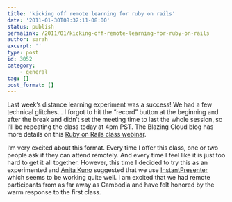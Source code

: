 ```yaml
---
title: 'kicking off remote learning for ruby on rails'
date: '2011-01-30T08:32:11-08:00'
status: publish
permalink: /2011/01/kicking-off-remote-learning-for-ruby-on-rails
author: sarah
excerpt: ''
type: post
id: 3052
category:
    - general
tag: []
post_format: []
---
```

Last week’s distance learning experiment was a success! We had a few technical glitches… I forgot to hit the “record” button at the beginning and after the break and didn’t set the meeting time to last the whole session, so I’ll be repeating the class today at 4pm PST. The Blazing Cloud blog has more details on this [Ruby on Rails class webinar](http://bit.ly/fXwUDp).

I’m very excited about this format. Every time I offer this class, one or two people ask if they can attend remotely. And every time I feel like it is just too hard to get it all together. However, this time I decided to try this as an experimented and [Anita Kuno](http://twitter.com/anteaya) suggested that we use [InstantPresenter](http://www.instantpresenter.com/) which seems to be working quite well. I am excited that we had remote participants from as far away as Cambodia and have felt honored by the warm response to the first class.